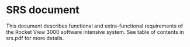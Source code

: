 # SRS document

This document describes functional and extra-functional requirements of the
Rocket View 3000 software intensive system. See table of contents in srs.pdf for more details.
